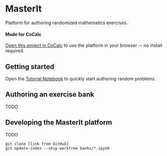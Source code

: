 # MasterIt

Platform for authoring randomized mathematics exercises.

#### Made for CoCalc

[Open this project in CoCalc](https://share.cocalc.com/app?anonymous=true&launch=share/9b7553d2ecfe356945710e8d076db237f28dec50/masterit/)
to use the platform in your browser -- no install required.

## Getting started

Open the [Tutorial Notebook](tutorial.ipynb) to quickly start
authoring random problems.

## Authoring an exercise bank

TODO

## Developing the MasterIt platform

TODO

```
git clone [link from GitHub]
git update-index --skip-worktree banks/*.ipynb
```